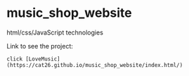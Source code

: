 # music_shop_website
html/css/JavaScript technologies

Link to see the project:
```
click [LoveMusic](https://cat26.github.io/music_shop_website/index.html/)
```
